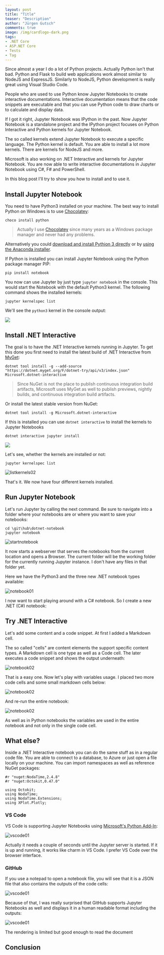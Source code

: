 ```yaml
---
layout: post
title: "Title"
teaser: "Description"
author: "Jürgen Gutsch"
comments: true
image: /img/cardlogo-dark.png
tags: 
- .NET Core
- ASP.NET Core
- Tests
- Tag
---
```


Since almost a year I do a lot of Python projects. Actually Python isn't that bad. Python and Flask to build web applications work almost similar to NodeJS and ExpressJS. Similarly to NodeJS, Python development is really great using Visual Studio Code. 

People who are used to use Python know Jupyter Notebooks to create interactive documentations. Interactive documentation means that the code snippets are executable and that you can use Python code to draw charts or to calculate and display data.

If I got it right, Jupyter Notebook was IPython in the past. Now Jupyter Notebook is a standalone project and the IPython project focuses on Python Interactive and Python kernels for Jupyter Notebook. 

The so called kernels extend Jupyter Notebook to execute a specific language. The Python kernel is default. You are able to install a lot more kernels. There are kernels for NodeJS and more.

Microsoft is also working on .NET Interactive and kernels for Jupyter Notebook.  You are now able to write interactive documentations in Jupyter Notebook using C#, F# and PowerShell.

In this blog post I'll try to show you how to install and to use it.

## Install Jupyter Notebook 

You need to have Python3 installed on your machine. The best way to install Python on Windows is to use [Chocolatey](https://chocolatey.org/packages/python/3.8.4):

```shell
choco install python
```

> Actually I use [Chocolatey](https://chocolatey.org/) since many years as a Windows package manager and never had any problems.

Alternatively you could [download and install Pythion 3 directly](https://www.python.org/downloads/) or by [using the Anaconda installer](https://www.anaconda.com/products/individual).

If Python is installed you can install Jupyter Notebook using the Python package manager PIP:

```shell
pip install notebook
```

You now can use Jupyter by just type `jupyter notebook` in the console. This would start the Notebook with the default Python3 kernel. The following command shows the installed kernels:

```shell
jupyter kernelspec list
```
We'll see the `python3` kernel in the console output:

![](../img/dotnet-notebook/listkernels01.png)

## Install .NET Interactive

The goal is to have the .NET Interactive kernels running in Jupyter. To get this done you first need to install the latest build of .NET Interactive from [MyGet](https://myget.org/):

```shell
dotnet tool install -g --add-source "https://dotnet.myget.org/F/dotnet-try/api/v3/index.json" Microsoft.dotnet-interactive
```

> Since NuGet is not the place to publish continuous integration build artifacts, Microsoft uses MyGet as well to publish previews, nightly builds, and continuous integration build artifacts.

Or install the latest stable version from NuGet:

```shell
dotnet tool install -g Microsoft.dotnet-interactive
```

If this is installed you can use `dotnet interactive` to install the kernels to Jupyter Notebooks

```shell
dotnet interactive jupyter install
```

![](../img/dotnet-notebook/installonjupyter.png)

Let's see, whether the kernels are installed or not:

```
jupyter kernelspec list
```

![listkernels02](../img/dotnet-notebook/listkernels02.png)

That's it. We now have four different kernels installed.

## Run Jupyter Notebook

Let's run Jupyter by calling the next command. Be sure to navigate into a folder where your notebooks are or where you want to save your notebooks:

```shell
cd \git\hub\dotnet-notebook
jupyter notebook
```

![startnotebook](../img/dotnet-notebook/startnotebook.png)

It now starts a webserver that serves the notebooks from the current location and opens a Browser. The current folder will be the working folder for the currently running Jupyter instance. I don't have any files in that folder yet. 

Here we have the Python3 and the three new .NET notebook types available:

![notebook01](../img/dotnet-notebook/notebook01.png)

I now want to start playing around with a C# notebook. So I create a new .NET (C#) notebook:

## Try .NET Interactive

Let's add some content and a code snippet. At first I added a Markdown cell. 

The so called "cells" are content elements the support specific content types. A Markdown cell is one type as well as a Code cell. The later executes a code snippet and shows the output underneath:

![notebook02](../img/dotnet-notebook/notebook02.png)

That is a easy one. Now let's play with variables usage. I placed two more code cells and some small markdown cells below:

 ![notebook02](../img/dotnet-notebook/notebook03.png)

And re-run the entire notebook:

![notebook02](../img/dotnet-notebook/notebook04.png) 

As well as in Python notebooks the variables are used in the entire notebook and not only in the single code cell. 

## What else?

Inside a .NET Interactive notebook you can do the same stuff as in a regular code file. You are able to connect to a database, to Azure or just open a file locally on your machine. You can import namespaces as well as reference NuGet packages:

```
#r "nuget:NodaTime,2.4.8"
#r "nuget:Octokit,0.47.0"

using Octokit;
using NodaTime;
using NodaTime.Extensions;
using XPlot.Plotly;
```

### VS Code

VS Code is supporting Jupyter Notebooks using [Microsoft's Python Add-In](https://marketplace.visualstudio.com/items?itemName=ms-python.python): 

![vscode01](../img/dotnet-notebook/vscode01.png)

Actually it needs a couple of seconds until the Jupyter server is started. If it is up and running, it works like charm in VS Code. I prefer VS Code over the browser interface.

### GitHub

If you use a notepad to open a notebook file, you will see that it is a JSON file that also contains the outputs of the code cells:

![vscode01](../img/dotnet-notebook/source.PNG)

Because of that, I was really surprised that GitHub supports Jupyter Notebooks as well and displays it in a human readable format including the outputs:

![vscode01](../img/dotnet-notebook/github.png)

The rendering is limited but good enough to read the document

## Conclusion

